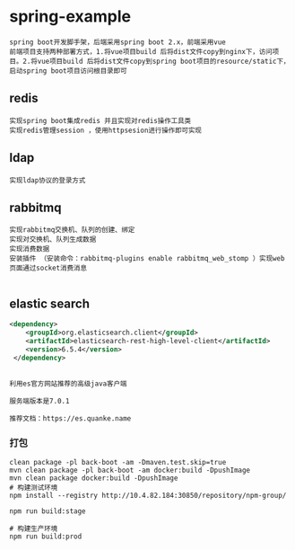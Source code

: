 # spring-example
```text
spring boot开发脚手架，后端采用spring boot 2.x，前端采用vue
前端项目支持两种部署方式，1.将vue项目build 后将dist文件copy到nginx下，访问项目。2.将vue项目build 后将dist文件copy到spring boot项目的resource/static下，启动spring boot项目访问根目录即可

```


## redis
```text
实现spring boot集成redis 并且实现对redis操作工具类
实现redis管理session ，使用httpsesion进行操作即可实现

```

## ldap
```text
实现ldap协议的登录方式
```

## rabbitmq
```text
实现rabbitmq交换机、队列的创建、绑定
实现对交换机、队列生成数据
实现消费数据
安装插件 （安装命令：rabbitmq-plugins enable rabbitmq_web_stomp ）实现web 页面通过socket消费消息


```


## elastic search 
```xml
<dependency>
    <groupId>org.elasticsearch.client</groupId>
    <artifactId>elasticsearch-rest-high-level-client</artifactId>
    <version>6.5.4</version>
 </dependency>
 
```

```text
利用es官方网站推荐的高级java客户端

服务端版本是7.0.1

推荐文档：https://es.quanke.name

```

### 打包
```text
clean package -pl back-boot -am -Dmaven.test.skip=true
mvn clean package -pl back-boot -am docker:build -DpushImage
mvn clean package docker:build -DpushImage
# 构建测试环境
npm install --registry http://10.4.82.184:30850/repository/npm-group/ 

npm run build:stage

# 构建生产环境
npm run build:prod
```
